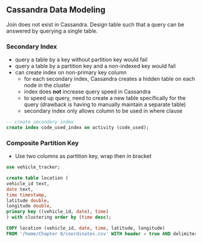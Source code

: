 ## Cassandra Data Modeling

Join does not exist in Cassandra. Design table such that a query can be answered by querying a single table.

### Secondary Index

- query a table by a key without partition key would fail
- query a table by a partition key and a non-indexed key would fail
- can create index on non-primary key column
  - for each secondary index, Cassandra creates a hidden table on each node in the cluster
  - index does **not** increase query speed in Cassandra
  - to speed up query, need to create a new table specifically for the query (drawback is having to manually maintain a separate table)
  - secondary index only allows column to be used in where clause

```sql
-- create secondary index
create index code_used_index on activity (code_used);
```

### Composite Partition Key

- Use two columns as partition key, wrap then in bracket

```sql
use vehicle_tracker;

create table location (
vehicle_id text,
date text,
time timestamp,
latitude double,
longitude double,
primary key ((vehicle_id, date), time)
) with clustering order by (time desc);

COPY location (vehicle_id, date, time, latitude, longitude)
FROM '/home/Chapter 8/coordinates.csv' WITH header = true AND delimiter = '|';
```
